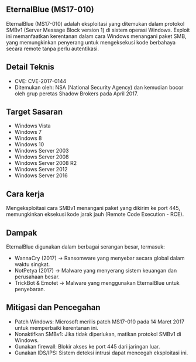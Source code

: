 ## EternalBlue (MS17-010)

EternalBlue (MS17-010) adalah eksploitasi yang ditemukan dalam protokol SMBv1 (Server Message Block version 1) di sistem operasi Windows. Exploit ini memanfaatkan kerentanan dalam cara Windows menangani paket SMB, yang memungkinkan penyerang untuk mengeksekusi kode berbahaya secara remote tanpa perlu autentikasi.

## Detail Teknis

- CVE: CVE-2017-0144
- Ditemukan oleh: NSA (National Security Agency) dan kemudian bocor oleh grup peretas Shadow Brokers pada April 2017.

## Target Sasaran

- Windows Vista
- Windows 7
- Windows 8
- Windows 10
- Windows Server 2003
- Windows Server 2008
- Windows Server 2008 R2
- Windows Server 2012
- Windows Server 2016

## Cara kerja

Mengeksploitasi cara SMBv1 menangani paket yang dikirim ke port 445, memungkinkan eksekusi kode jarak jauh (Remote Code Execution - RCE).

## Dampak

EternalBlue digunakan dalam berbagai serangan besar, termasuk:

- WannaCry (2017) → Ransomware yang menyebar secara global dalam waktu singkat.
- NotPetya (2017) → Malware yang menyerang sistem keuangan dan perusahaan besar.
- TrickBot & Emotet → Malware yang menggunakan EternalBlue untuk penyebaran.

## Mitigasi dan Pencegahan

- Patch Windows: Microsoft merilis patch MS17-010 pada 14 Maret 2017 untuk memperbaiki kerentanan ini.
- Nonaktifkan SMBv1: Jika tidak diperlukan, matikan protokol SMBv1 di Windows.
- Gunakan firewall: Blokir akses ke port 445 dari jaringan luar.
- Gunakan IDS/IPS: Sistem deteksi intrusi dapat mencegah eksploitasi ini.
